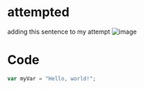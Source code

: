 # 
# attempted

adding this sentence to my attempt
![image](https://github.com/user-attachments/assets/fc37d1d4-5f91-4372-bee9-b74c87cd628e)

# Code
``` javascript
var myVar = "Hello, world!";
```
